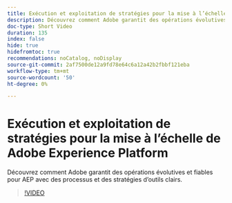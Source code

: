 ```yaml
---
title: Exécution et exploitation de stratégies pour la mise à l’échelle de Adobe Experience Platform
description: Découvrez comment Adobe garantit des opérations évolutives et fiables pour AEP avec des processus et des stratégies d’outils clairs.
doc-type: Short Video
duration: 135
index: false
hide: true
hidefromtoc: true
recommendations: noCatalog, noDisplay
source-git-commit: 2af7500de12a9fd78e64c6a12a42b2fbbf121eba
workflow-type: tm+mt
source-wordcount: '50'
ht-degree: 0%

---
```



# Exécution et exploitation de stratégies pour la mise à l’échelle de Adobe Experience Platform

Découvrez comment Adobe garantit des opérations évolutives et fiables pour AEP avec des processus et des stratégies d’outils clairs.

<!-- 62_S655_3442541_134_run-and-operate-strategies-for-scaling-adobe-experience-platform -->
>[!VIDEO](https://video.tv.adobe.com/v/3458255/?learn=on&enablevpops=true)
